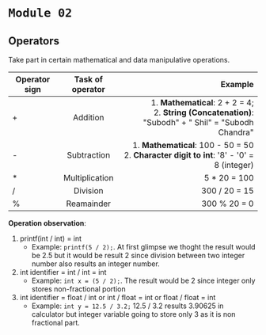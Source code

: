 # ```Module 02```

## **Operators**

Take part in certain mathematical and data manipulative operations.

| Operator sign | Task of operator | Example |
| ---------------|:--------------:| ---------------:|
| +  | Addition | 1. **Mathematical**: 2 + 2 = 4; <br> 2. **String (Concatenation)**: "Subodh" + " Shil" = "Subodh Chandra"   |
| - | Subtraction | 1. **Mathematical**: 100 - 50 = 50 <br> 2. **Character digit to int**: '8' - '0' = 8 (integer)  |
| * | Multiplication | 5 * 20 = 100 |
| / | Division | 300 / 20 = 15 |
| % | Reamainder | 300 % 20 = 0 |

**Operation observation**:

1. printf(int / int) = int
    - Example: ```printf(5 / 2);```. At first glimpse we thoght the result would be 2.5 but it would be result 2 since division between two integer number also results an integer number.
2. int identifier = int / int = int
    - Example: ```int x = (5 / 2);```. The result would be 2 since integer only stores non-fractional portion
3. int identifier = float / int or int / float = int or float / float = int
    - Example: ```int y = 12.5 / 3.2;``` 12.5 / 3.2 results 3.90625 in calculator but integer variable going to store only 3 as it is non fractional part.

